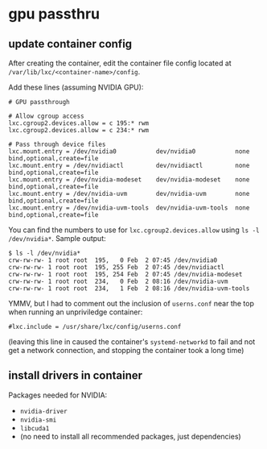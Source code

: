 # gpu passthru

## update container config

After creating the container, edit the container file config located at `/var/lib/lxc/<container-name>/config`.

Add these lines (assuming NVIDIA GPU):
```shell
# GPU passthrough

# Allow cgroup access
lxc.cgroup2.devices.allow = c 195:* rwm
lxc.cgroup2.devices.allow = c 234:* rwm

# Pass through device files
lxc.mount.entry = /dev/nvidia0           dev/nvidia0           none  bind,optional,create=file
lxc.mount.entry = /dev/nvidiactl         dev/nvidiactl         none  bind,optional,create=file
lxc.mount.entry = /dev/nvidia-modeset    dev/nvidia-modeset    none  bind,optional,create=file
lxc.mount.entry = /dev/nvidia-uvm        dev/nvidia-uvm        none  bind,optional,create=file
lxc.mount.entry = /dev/nvidia-uvm-tools  dev/nvidia-uvm-tools  none  bind,optional,create=file
```

You can find the numbers to use for `lxc.cgroup2.devices.allow` using `ls -l /dev/nvidia*`. Sample output:
```
$ ls -l /dev/nvidia*
crw-rw-rw- 1 root root  195,   0 Feb  2 07:45 /dev/nvidia0
crw-rw-rw- 1 root root  195, 255 Feb  2 07:45 /dev/nvidiactl
crw-rw-rw- 1 root root  195, 254 Feb  2 07:45 /dev/nvidia-modeset
crw-rw-rw- 1 root root  234,   0 Feb  2 08:16 /dev/nvidia-uvm
crw-rw-rw- 1 root root  234,   1 Feb  2 08:16 /dev/nvidia-uvm-tools
```

YMMV, but I had to comment out the inclusion of `userns.conf` near the top when running an unpriviledge container:
```shell
#lxc.include = /usr/share/lxc/config/userns.conf
```
(leaving this line in caused the container's `systemd-networkd` to fail and not get a network connection, and stopping the container took a long time)

## install drivers in container

Packages needed for NVIDIA:
- `nvidia-driver`
- `nvidia-smi`
- `libcuda1`
- (no need to install all recommended packages, just dependencies)

